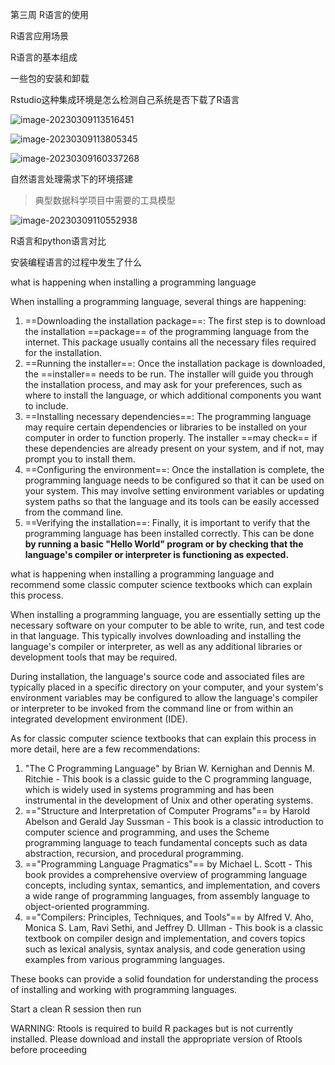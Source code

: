 第三周 R语言的使用

R语言应用场景



R语言的基本组成

一些包的安装和卸载



Rstudio这种集成环境是怎么检测自己系统是否下载了R语言

![image-20230309113516451](C:\Users\lenovo\AppData\Roaming\Typora\typora-user-images\image-20230309113516451.png)



![image-20230309113805345](C:\Users\lenovo\AppData\Roaming\Typora\typora-user-images\image-20230309113805345.png)



![image-20230309160337268](C:\Users\lenovo\AppData\Roaming\Typora\typora-user-images\image-20230309160337268.png)



自然语言处理需求下的环境搭建

> 典型数据科学项目中需要的工具模型

![image-20230309110552938](C:\Users\lenovo\AppData\Roaming\Typora\typora-user-images\image-20230309110552938.png)







R语言和python语言对比



安装编程语言的过程中发生了什么

what is happening when installing a programming language

When installing a programming language, several things are happening:

1. ==Downloading the installation package==: The first step is to download the installation ==package== of the programming language from the internet. This package usually contains all the necessary files required for the installation.
2. ==Running the installer==: Once the installation package is downloaded, the ==installer== needs to be run. The installer will guide you through the installation process, and may ask for your preferences, such as where to install the language, or which additional components you want to include.
3. ==Installing necessary dependencies==: The programming language may require certain dependencies or libraries to be installed on your computer in order to function properly. The installer ==may check== if these dependencies are already present on your system, and if not, may prompt you to install them.
4. ==Configuring the environment==: Once the installation is complete, the programming language needs to be configured so that it can be used on your system. This may involve setting environment variables or updating system paths so that the language and its tools can be easily accessed from the command line.
5. ==Verifying the installation==: Finally, it is important to verify that the programming language has been installed correctly. This can be done **by running a basic "Hello World" program or by checking that the language's compiler or interpreter is functioning as expected.**



what is happening when installing a programming language and recommend some classic computer science textbooks which can explain this process.

When installing a programming language, you are essentially setting up the necessary software on your computer to be able to write, run, and test code in that language. This typically involves downloading and installing the language's compiler or interpreter, as well as any additional libraries or development tools that may be required.

During installation, the language's source code and associated files are typically placed in a specific directory on your computer, and your system's environment variables may be configured to allow the language's compiler or interpreter to be invoked from the command line or from within an integrated development environment (IDE).

As for classic computer science textbooks that can explain this process in more detail, here are a few recommendations:

1. "The C Programming Language" by Brian W. Kernighan and Dennis M. Ritchie - This book is a classic guide to the C programming language, which is widely used in systems programming and has been instrumental in the development of Unix and other operating systems.
2. =="Structure and Interpretation of Computer Programs"== by Harold Abelson and Gerald Jay Sussman - This book is a classic introduction to computer science and programming, and uses the Scheme programming language to teach fundamental concepts such as data abstraction, recursion, and procedural programming.
3. =="Programming Language Pragmatics"== by Michael L. Scott - This book provides a comprehensive overview of programming language concepts, including syntax, semantics, and implementation, and covers a wide range of programming languages, from assembly language to object-oriented programming.
4. =="Compilers: Principles, Techniques, and Tools"== by Alfred V. Aho, Monica S. Lam, Ravi Sethi, and Jeffrey D. Ullman - This book is a classic textbook on compiler design and implementation, and covers topics such as lexical analysis, syntax analysis, and code generation using examples from various programming languages.

These books can provide a solid foundation for understanding the process of installing and working with programming languages.





Start a clean R session then run

WARNING: Rtools is required to build R packages but is not currently installed. Please download and install the appropriate version of Rtools before proceeding

